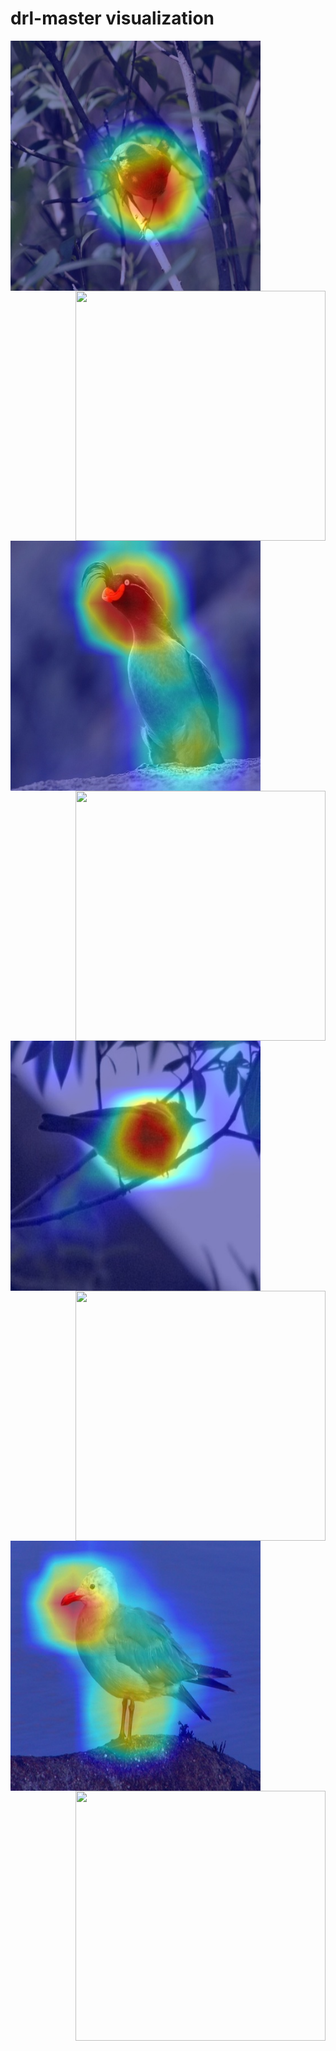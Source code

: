 # drl-master visualization
<img src="imgs/image1.jpg" width = "400" height = "400" div align=left /> <img src="imgs/image4.gif" width = "400" height = "400" div align=right />
<img src="imgs/image6.jpg" width = "400" height = "400" div align=left /> <img src="imgs/image3.gif" width = "400" height = "400" div align=right />
<img src="imgs/image8.jpg" width = "400" height = "400" div align=left /> <img src="imgs/image9.gif" width = "400" height = "400" div align=right />
<img src="imgs/image10.jpg" width = "400" height = "400" div align=left /> <img src="imgs/image12.gif" width = "400" height = "400" div align=right />
